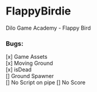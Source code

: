 # FlappyBirdie
Dilo Game Academy - Flappy Bird

### Bugs: ###
[x] Game Assets  
[x] Moving Ground  
[x] isDead  
[] Ground Spawner  
[] No Script on pipe
[] No Score
